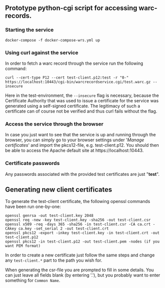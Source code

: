 ## Prototype python-cgi script for accessing warc-records.
### Starting the service

    docker-compose -f docker-compose-wrs.yml up


### Using curl against the service
In order to fetch a warc record through the service run the following command:

```console
curl --cert-type P12 --cert test-client.p12:test -r "0-" https://localhost:10443/cgi-bin/warcrecordservice.cgi/test.warc.gz --insecure
```

Here in the test-environment, the `--insecure` flag is necessary, because the Certificate Authority that was used 
to issue a certificate for the service was generated using a self-signed certificate. 
The legitimacy of such a certificate can of course not be verified and thus curl fails without the flag.

### Access the service through the browser
In case you just want to see that the service is up and running through the browser, 
you can simply go to your browser settings under '*Manage certificates*' and import the pkcs12-file, e.g. test-client.p12.
You should then be able to access the Apache default site at https://localhost:10443.

### Certificate passwords
Any passwords associated with the provided test certificates are just "**test**".

## Generating new client certificates
To generate the test-client certificate, the following openssl commands have been run one-by-one:
```console
openssl genrsa -out test-client.key 2048
openssl req -new -key test-client.key -sha256 -out test-client.csr
openssl x509 -req -days 365 -sha256 -in test-client.csr -CA ca.crt -CAkey ca.key -set_serial 2 -out test-client.crt
openssl pkcs12 -export -inkey test-client.key -in test-client.crt -out test-client.p12
openssl pkcs12 -in test-client.p12 -out test-client.pem -nodes (if you want PEM format)
```
In order to create a new certificate just follow the same steps and change any `test-client.*` part to the path you wish for.

When generating the csr-file you are prompted to fill in some details. You can just leave all fields blank (by entering '.'), 
but you probably want to enter something for `Common Name`.